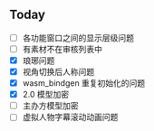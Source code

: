 ## Today

- [ ] 各功能窗口之间的显示层级问题
- [ ] 有素材不在审核列表中
- [x] 琅琊问题
- [x] 视角切换后人称问题
- [x] wasm_bindgen 重复初始化的问题
- [x] 2.0 模型加密
- [ ] 主办方模型加密
- [ ] 虚拟人物字幕滚动动画问题